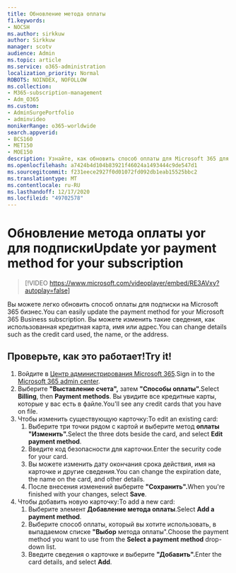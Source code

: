 ```yaml
---
title: Обновление метода оплаты
f1.keywords:
- NOCSH
ms.author: sirkkuw
author: Sirkkuw
manager: scotv
audience: Admin
ms.topic: article
ms.service: o365-administration
localization_priority: Normal
ROBOTS: NOINDEX, NOFOLLOW
ms.collection:
- M365-subscription-management
- Adm_O365
ms.custom:
- AdminSurgePortfolio
- adminvideo
monikerRange: o365-worldwide
search.appverid:
- BCS160
- MET150
- MOE150
description: Узнайте, как обновить способ оплаты для Microsoft 365 для бизнеса.
ms.openlocfilehash: a7424b4d104b83921f46024a1493444c9de547d1
ms.sourcegitcommit: f231eece2927f0d01072fd092db1eab15525bbc2
ms.translationtype: MT
ms.contentlocale: ru-RU
ms.lasthandoff: 12/17/2020
ms.locfileid: "49702578"
---
```

# <a name="update-yor-payment-method-for-your-subscription"></a><span data-ttu-id="34db7-103">Обновление метода оплаты yor для подписки</span><span class="sxs-lookup"><span data-stu-id="34db7-103">Update yor payment method for your subscription</span></span>

> [!VIDEO https://www.microsoft.com/videoplayer/embed/RE3AVxy?autoplay=false]

<span data-ttu-id="34db7-104">Вы можете легко обновить способ оплаты для подписки на Microsoft 365 бизнес.</span><span class="sxs-lookup"><span data-stu-id="34db7-104">You can easily update the payment method for your Microsoft 365 Business subscription.</span></span> <span data-ttu-id="34db7-105">Вы можете изменить такие сведения, как использованная кредитная карта, имя или адрес.</span><span class="sxs-lookup"><span data-stu-id="34db7-105">You can change details such as the credit card used, the name, or the address.</span></span>

## <a name="try-it"></a><span data-ttu-id="34db7-106">Проверьте, как это работает!</span><span class="sxs-lookup"><span data-stu-id="34db7-106">Try it!</span></span>

1. <span data-ttu-id="34db7-107">Войдите в [Центр администрирования Microsoft 365](https://admin.microsoft.com).</span><span class="sxs-lookup"><span data-stu-id="34db7-107">Sign in to the [Microsoft 365 admin center](https://admin.microsoft.com).</span></span>
1. <span data-ttu-id="34db7-108">Выберите **"Выставление счета",** затем **"Способы оплаты".**</span><span class="sxs-lookup"><span data-stu-id="34db7-108">Select **Billing**, then **Payment methods**.</span></span> <span data-ttu-id="34db7-109">Вы увидите все кредитные карты, которые у вас есть в файле.</span><span class="sxs-lookup"><span data-stu-id="34db7-109">You'll see any credit cards that you have on file.</span></span>
1. <span data-ttu-id="34db7-110">Чтобы изменить существующую карточку:</span><span class="sxs-lookup"><span data-stu-id="34db7-110">To edit an existing card:</span></span>
    1. <span data-ttu-id="34db7-111">Выберите три точки рядом с картой и выберите метод **оплаты "Изменить".**</span><span class="sxs-lookup"><span data-stu-id="34db7-111">Select the three dots beside the card, and select **Edit payment method**.</span></span>
    1. <span data-ttu-id="34db7-112">Введите код безопасности для карточки.</span><span class="sxs-lookup"><span data-stu-id="34db7-112">Enter the security code for your card.</span></span>
    1. <span data-ttu-id="34db7-113">Вы можете изменить дату окончания срока действия, имя на карточке и другие сведения.</span><span class="sxs-lookup"><span data-stu-id="34db7-113">You can change the expiration date, the name on the card, and other details.</span></span>
    1. <span data-ttu-id="34db7-114">После внесения изменений выберите **"Сохранить".**</span><span class="sxs-lookup"><span data-stu-id="34db7-114">When you're finished with your changes, select **Save**.</span></span>
1. <span data-ttu-id="34db7-115">Чтобы добавить новую карточку:</span><span class="sxs-lookup"><span data-stu-id="34db7-115">To add a new card:</span></span>
    1. <span data-ttu-id="34db7-116">Выберите элемент **Добавление метода оплаты**.</span><span class="sxs-lookup"><span data-stu-id="34db7-116">Select **Add a payment method**.</span></span>
    1. <span data-ttu-id="34db7-117">Выберите способ оплаты, который вы хотите использовать, в выпадаемом списке **"Выбор** метода оплаты".</span><span class="sxs-lookup"><span data-stu-id="34db7-117">Choose the payment method you want to use from the **Select a payment method** drop-down list.</span></span>
    1. <span data-ttu-id="34db7-118">Введите сведения о карточке и выберите **"Добавить".**</span><span class="sxs-lookup"><span data-stu-id="34db7-118">Enter the card details, and select **Add**.</span></span>
